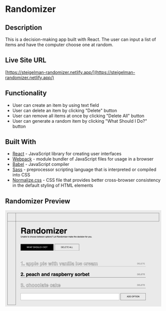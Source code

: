 # Randomizer

## Description
This is a decision-making app built with React. The user can input a list of items and have the computer choose one at random.  

## Live Site URL
[https://steigelman-randomizer.netlify.app/](https://steigelman-randomizer.netlify.app/)

## Functionality
* User can create an item by using text field
* User can delete an item by clicking "Delete" button
* User can remove all items at once by clicking "Delete All" button
* User can generate a random item by clicking "What Should I Do?" button

## Built With
* [React](https://www.npmjs.com/package/react) - JavaScript library for creating user interfaces
* [Webpack](https://www.npmjs.com/package/webpack) - module bundler of JavaScript files for usage in a browser
* [Babel](https://www.npmjs.com/package/@babel/core) - JavaScript compiler
* [Sass](https://www.npmjs.com/package/sass-loader) - preprocessor scripting language that is interpreted or compiled into CSS
* [Normalize.css](https://www.npmjs.com/package/normalize.css?activeTab=versions) - CSS file that provides better cross-browser consistency in the default styling of HTML elements

## Randomizer Preview
<img src="/public/img/randomizer-preview.png" alt="chat app" width="840"/>
